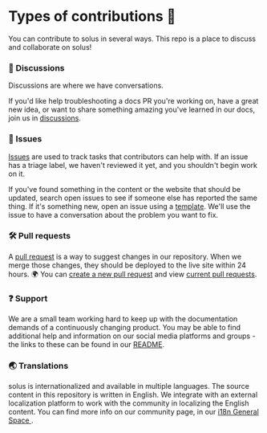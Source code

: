 # Types of contributions :memo:

You can contribute to solus in several ways. This repo is a place to discuss and collaborate on solus!

### :mega: Discussions

Discussions are where we have conversations.

If you'd like help troubleshooting a docs PR you're working on, have a great new idea, or want to share something amazing you've learned in our docs, join us in [discussions](https://github.com/solussolus/solus/discussions).

### :lady_beetle: Issues

[Issues](https://docs.github.com/en/github/managing-your-work-on-github/about-issues) are used to track tasks that contributors can help with. If an issue has a triage label, we haven't reviewed it yet, and you shouldn't begin work on it.

If you've found something in the content or the website that should be updated, search open issues to see if someone else has reported the same thing. If it's something new, open an issue using a [template](https://github.com/solussolus/solus/issues/new/choose). We'll use the issue to have a conversation about the problem you want to fix.

### :hammer_and_wrench: Pull requests

A [pull request](https://docs.github.com/en/github/collaborating-with-issues-and-pull-requests/about-pull-requests) is a way to suggest changes in our repository. When we merge those changes, they should be deployed to the live site within 24 hours. :earth_africa:
You can [create a new pull request](https://github.com/solussolus/solus/compare) and view [current pull requests](https://github.com/solusapp/solus/pulls).

### :question: Support

We are a small team working hard to keep up with the documentation demands of a continuously changing product.
You may be able to find additional help and information on our social media platforms and groups - the links to these can be found in our [README](../README.md).

### :earth_asia: Translations

solus is internationalized and available in multiple languages. The source content in this repository is written in English. We integrate with an external localization platform to work with the community in localizing the English content. You can find more info on our community page, in our [i18n General Space ](https://community.solus.pro/c/i18n-general).
